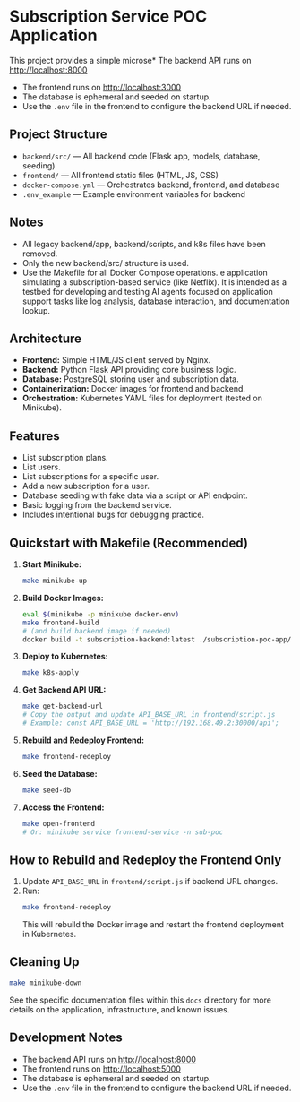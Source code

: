 # Subscription Service POC Application

This project provides a simple microse* The backend API runs on [http://localhost:8000](http://localhost:8000)
* The frontend runs on [http://localhost:3000](http://localhost:3000)
* The database is ephemeral and seeded on startup.
* Use the `.env` file in the frontend to configure the backend URL if needed.

## Project Structure
- `backend/src/` — All backend code (Flask app, models, database, seeding)
- `frontend/` — All frontend static files (HTML, JS, CSS)
- `docker-compose.yml` — Orchestrates backend, frontend, and database
- `.env_example` — Example environment variables for backend

## Notes
- All legacy backend/app, backend/scripts, and k8s files have been removed.
- Only the new backend/src/ structure is used.
- Use the Makefile for all Docker Compose operations.
e application simulating a subscription-based service (like Netflix). It is intended as a testbed for developing and testing AI agents focused on application support tasks like log analysis, database interaction, and documentation lookup.

## Architecture

* **Frontend:** Simple HTML/JS client served by Nginx.
* **Backend:** Python Flask API providing core business logic.
* **Database:** PostgreSQL storing user and subscription data.
* **Containerization:** Docker images for frontend and backend.
* **Orchestration:** Kubernetes YAML files for deployment (tested on Minikube).

## Features

* List subscription plans.
* List users.
* List subscriptions for a specific user.
* Add a new subscription for a user.
* Database seeding with fake data via a script or API endpoint.
* Basic logging from the backend service.
* Includes intentional bugs for debugging practice.

## Quickstart with Makefile (Recommended)

1. **Start Minikube:**
   ```bash
   make minikube-up
   ```
2. **Build Docker Images:**
   ```bash
   eval $(minikube -p minikube docker-env)
   make frontend-build
   # (and build backend image if needed)
   docker build -t subscription-backend:latest ./subscription-poc-app/backend
   ```
3. **Deploy to Kubernetes:**
   ```bash
   make k8s-apply
   ```
4. **Get Backend API URL:**
   ```bash
   make get-backend-url
   # Copy the output and update API_BASE_URL in frontend/script.js
   # Example: const API_BASE_URL = 'http://192.168.49.2:30000/api';
   ```
5. **Rebuild and Redeploy Frontend:**
   ```bash
   make frontend-redeploy
   ```
6. **Seed the Database:**
   ```bash
   make seed-db
   ```
7. **Access the Frontend:**
   ```bash
   make open-frontend
   # Or: minikube service frontend-service -n sub-poc
   ```

## How to Rebuild and Redeploy the Frontend Only

1. Update `API_BASE_URL` in `frontend/script.js` if backend URL changes.
2. Run:
   ```bash
   make frontend-redeploy
   ```
   This will rebuild the Docker image and restart the frontend deployment in Kubernetes.

## Cleaning Up

```bash
make minikube-down
```

See the specific documentation files within this `docs` directory for more details on the application, infrastructure, and known issues.

## Development Notes

* The backend API runs on [http://localhost:8000](http://localhost:8000)
* The frontend runs on [http://localhost:5000](http://localhost:5000)
* The database is ephemeral and seeded on startup.
* Use the `.env` file in the frontend to configure the backend URL if needed.